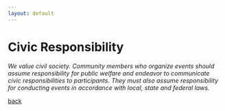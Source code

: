 ```yaml
---
layout: default
---
```


# Civic Responsibility
_We value civil society. Community members who organize events should assume responsibility for
public welfare and endeavor to communicate civic responsibilities to participants. They must also
assume responsibility for conducting events in accordance with local, state and federal laws._

[back](./../)
